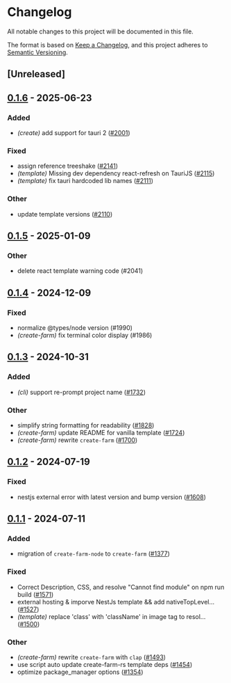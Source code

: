 # Changelog
All notable changes to this project will be documented in this file.

The format is based on [Keep a Changelog](https://keepachangelog.com/en/1.0.0/),
and this project adheres to [Semantic Versioning](https://semver.org/spec/v2.0.0.html).

## [Unreleased]

## [0.1.6](https://github.com/ErKeLost/farm/compare/create-farm-v0.1.5...create-farm-v0.1.6) - 2025-06-23

### Added

- *(create)* add support for tauri 2 ([#2001](https://github.com/ErKeLost/farm/pull/2001))

### Fixed

- assign reference treeshake ([#2141](https://github.com/ErKeLost/farm/pull/2141))
- *(template)* Missing dev dependency react-refresh on TauriJS ([#2115](https://github.com/ErKeLost/farm/pull/2115))
- *(template)* fix tauri hardcoded lib names ([#2111](https://github.com/ErKeLost/farm/pull/2111))

### Other

- update template versions ([#2110](https://github.com/ErKeLost/farm/pull/2110))

## [0.1.5](https://github.com/farm-fe/farm/compare/create-farm-v0.1.4...create-farm-v0.1.5) - 2025-01-09

### Other

- delete react template warning code (#2041)

## [0.1.4](https://github.com/farm-fe/farm/compare/create-farm-v0.1.3...create-farm-v0.1.4) - 2024-12-09

### Fixed

- normalize @types/node version (#1990)
- *(create-farm)* fix terminal color display (#1986)

## [0.1.3](https://github.com/farm-fe/farm/compare/create-farm-v0.1.2...create-farm-v0.1.3) - 2024-10-31

### Added

- *(cli)* support re-prompt project name ([#1732](https://github.com/farm-fe/farm/pull/1732))

### Other

- simplify string formatting for readability ([#1828](https://github.com/farm-fe/farm/pull/1828))
- *(create-farm)* update README for vanilla template ([#1724](https://github.com/farm-fe/farm/pull/1724))
- *(create-farm)* rewrite `create-farm` ([#1700](https://github.com/farm-fe/farm/pull/1700))

## [0.1.2](https://github.com/farm-fe/farm/compare/create-farm-v0.1.1...create-farm-v0.1.2) - 2024-07-19

### Fixed
- nestjs external error with latest version and bump version ([#1608](https://github.com/farm-fe/farm/pull/1608))

## [0.1.1](https://github.com/farm-fe/farm/compare/create-farm-v0.1.0...create-farm-v0.1.1) - 2024-07-11

### Added
- migration of `create-farm-node` to `create-farm` ([#1377](https://github.com/farm-fe/farm/pull/1377))

### Fixed
- Correct Description, CSS, and resolve "Cannot find module" on npm run build ([#1571](https://github.com/farm-fe/farm/pull/1571))
- external hosting & imporve NestJs template && add nativeTopLevel… ([#1527](https://github.com/farm-fe/farm/pull/1527))
- *(template)* replace 'class' with 'className' in image tag to resol… ([#1500](https://github.com/farm-fe/farm/pull/1500))

### Other
- *(create-farm)* rewrite `create-farm` with `clap` ([#1493](https://github.com/farm-fe/farm/pull/1493))
- use script auto update create-farm-rs template deps ([#1454](https://github.com/farm-fe/farm/pull/1454))
- optimize package_manager options ([#1354](https://github.com/farm-fe/farm/pull/1354))
